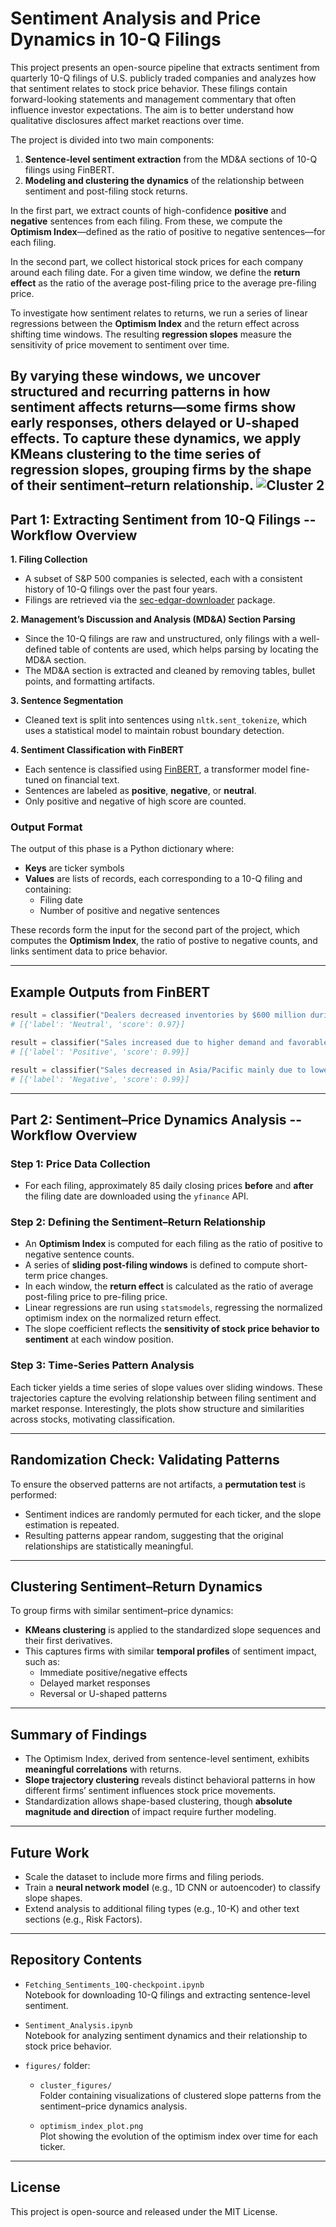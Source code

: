 # Sentiment Analysis and Price Dynamics in 10-Q Filings

This project presents an open-source pipeline that extracts sentiment from quarterly 10-Q filings of U.S. publicly traded companies and analyzes how that sentiment relates to stock price behavior. 
  These filings contain forward-looking statements and management commentary that often influence investor expectations. The aim is to better understand how qualitative disclosures affect market reactions over time.

The project is divided into two main components:
1. **Sentence-level sentiment extraction** from the MD&A sections of 10-Q filings using FinBERT.
2. **Modeling and clustering the dynamics** of the relationship between sentiment and post-filing stock returns.

In the first part, we extract counts of high-confidence **positive** and **negative** sentences from each filing. From these, we compute the **Optimism Index**—defined as the ratio of positive to negative sentences—for each filing.

In the second part, we collect historical stock prices for each company around each filing date. For a given time window, we define the **return effect** as the ratio of the average post-filing price to the average pre-filing price.  

To investigate how sentiment relates to returns, we run a series of linear regressions between the **Optimism Index** and the return effect across shifting time windows. The resulting **regression slopes** measure the sensitivity of price movement to sentiment over time.
  
By varying these windows, we uncover **structured and recurring patterns** in how sentiment affects returns—some firms show early responses, others delayed or U-shaped effects. To capture these dynamics, we apply **KMeans clustering** to the time series of regression slopes, grouping firms by the shape of their sentiment–return relationship.
![Cluster 2](Figures/Cluster_figs/Cluster_2.jpg)
---

## Part 1: Extracting Sentiment from 10-Q Filings -- Workflow Overview
 
**1. Filing Collection**
- A subset of S&P 500 companies is selected, each with a consistent history of 10-Q filings over the past four years.
- Filings are retrieved via the [sec-edgar-downloader](https://github.com/jadchaar/sec-edgar-downloader) package.

**2. **Management’s Discussion and Analysis (MD&A)** Section Parsing**
- Since the 10-Q filings are raw and unstructured, only filings with a well-defined table of contents are used, which helps parsing by locating the MD&A section.
- The MD&A section is extracted and cleaned by removing tables, bullet points, and formatting artifacts.

**3. Sentence Segmentation**
- Cleaned text is split into sentences using `nltk.sent_tokenize`, which uses a statistical model to maintain robust boundary detection.

**4. Sentiment Classification with FinBERT**
- Each sentence is classified using [FinBERT](https://github.com/ProsusAI/finBERT), a transformer model fine-tuned on financial text.
- Sentences are labeled as **positive**, **negative**, or **neutral**.
- Only positive and negative of high score are counted.

### Output Format

The output of this phase is a Python dictionary where:
- **Keys** are ticker symbols
- **Values** are lists of records, each corresponding to a 10-Q filing and containing:
  - Filing date
  - Number of positive and negative sentences

These records form the input for the second part of the project, which computes the **Optimism Index**, the ratio of postive to negative counts, and links sentiment data to price behavior.

---

## Example Outputs from FinBERT

```python
result = classifier("Dealers decreased inventories by $600 million during the third quarter of 2020.")
# [{'label': 'Neutral', 'score': 0.97}]

result = classifier("Sales increased due to higher demand and favorable currency impacts.")
# [{'label': 'Positive', 'score': 0.99}]

result = classifier("Sales decreased in Asia/Pacific mainly due to lower sales volume.")
# [{'label': 'Negative', 'score': 0.99}]
```

---

## Part 2: Sentiment–Price Dynamics Analysis -- Workflow Overview

### Step 1: Price Data Collection
- For each filing, approximately 85 daily closing prices **before** and **after** the filing date are downloaded using the `yfinance` API.

### Step 2: Defining the Sentiment–Return Relationship
- An **Optimism Index** is computed for each filing as the ratio of positive to negative sentence counts.
- A series of **sliding post-filing windows** is defined to compute short-term price changes.
- In each window, the **return effect** is calculated as the ratio of average post-filing price to pre-filing price.
- Linear regressions are run using `statsmodels`, regressing the normalized optimism index on the normalized return effect.
- The slope coefficient reflects the **sensitivity of stock price behavior to sentiment** at each window position.

### Step 3: Time-Series Pattern Analysis

Each ticker yields a time series of slope values over sliding windows.  These trajectories capture the evolving relationship between filing sentiment and market response. Interestingly, the plots show structure and similarities across stocks, motivating classification.

---

## Randomization Check: Validating Patterns

To ensure the observed patterns are not artifacts, a **permutation test** is performed:
- Sentiment indices are randomly permuted for each ticker, and the slope estimation is repeated.
- Resulting patterns appear random, suggesting that the original relationships are statistically meaningful.

---

## Clustering Sentiment–Return Dynamics

To group firms with similar sentiment–price dynamics:
- **KMeans clustering** is applied to the standardized slope sequences and their first derivatives.
- This captures firms with similar **temporal profiles** of sentiment impact, such as:
  - Immediate positive/negative effects
  - Delayed market responses
  - Reversal or U-shaped patterns

---

## Summary of Findings

- The Optimism Index, derived from sentence-level sentiment, exhibits **meaningful correlations** with returns.
- **Slope trajectory clustering** reveals distinct behavioral patterns in how different firms’ sentiment influences stock price movements.
- Standardization allows shape-based clustering, though **absolute magnitude and direction** of impact require further modeling.

---

## Future Work

- Scale the dataset to include more firms and filing periods.
- Train a **neural network model** (e.g., 1D CNN or autoencoder) to classify slope shapes.
- Extend analysis to additional filing types (e.g., 10-K) and other text sections (e.g., Risk Factors).

---
## Repository Contents

- `Fetching_Sentiments_10Q-checkpoint.ipynb`  
  Notebook for downloading 10-Q filings and extracting sentence-level sentiment.

- `Sentiment_Analysis.ipynb`  
  Notebook for analyzing sentiment dynamics and their relationship to stock price behavior.
- `figures/` folder:
    - `cluster_figures/`  
       Folder containing visualizations of clustered slope patterns from the sentiment–price dynamics analysis.

    - `optimism_index_plot.png`  
       Plot showing the evolution of the optimism index over time for each ticker.
---
## License

This project is open-source and released under the MIT License.
